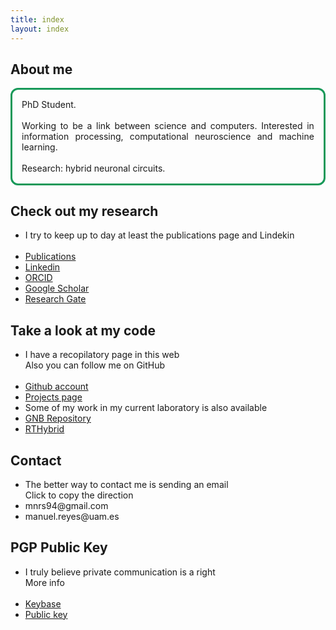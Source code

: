 ```yaml
---
title: index
layout: index
---
```


## About me
<p style="text-align: justify; border-style: solid; border-color: #189959; border-radius: 12px; padding: 3%;">
PhD Student.
<br><br>
Working to be a link between science and computers. Interested in information processing, computational neuroscience and machine learning.
<br><br>
Research: hybrid neuronal circuits.
</p>

## Check out my research
<ul class="nav">
<li>I try to keep up to day at least the publications page and Lindekin</li><br>
<li><a href="publications" class="button">Publications</a></li>
<li><a target="_blank" href="https://linkedin.com/in/manuelrs/" class="button">Linkedin</a></li>
<li><a target="_blank" href="https://orcid.org/0000-0003-2909-4664" class="button">ORCID</a></li>
<li><a target="_blank" href="https://scholar.google.es/citations?user=JlKzj1cAAAAJ" class="button">Google Scholar</a></li>
<li><a target="_blank" href="https://www.researchgate.net/profile/Manuel_Reyes-Sanchez" class="button">Research Gate</a></li>
</ul>

## Take a look at my code
<ul class="nav">
<li>I have a recopilatory page in this web<br>Also you can follow me on GitHub</li><br>
<li><a target="_blank" href="https://github.com/manurs" class="button">Github account</a></li>
<li><a href="projects" class="button">Projects page</a></li>
<li>Some of my work in my current laboratory is also available</li>
<li><a target="_blank" href="https://github.com/GNB-UAM" class="button">GNB Repository</a></li>
<li><a target="_blank" href="https://github.com/GNB-UAM/RTHybrid" class="button">RTHybrid</a></li>
</ul>

## Contact
<ul class="nav">
<li>The better way to contact me is sending an email<br>Click to copy the direction<br></li>
<li><a id="mail1" class="button" onclick="copyToClipboard('#mail1')">mnrs94@gmail.com</a></li>
<li><a id="mail2" class="button" onclick="copyToClipboard('#mail2')">manuel.reyes@uam.es</a></li>
</ul>

## PGP Public Key
<ul class="nav">
<li>I truly believe private communication is a right<br>
<a onclick="showTextPGP()">More info</a></li>
<div id="PGPtext" style="display: none">
(1) The way to guarantee privacy is use open protocols and programs that publicly expose their architecture allowing to know they have not access to the key points of the encryption<br><br>(2) One of the big problems with truly honest services is that usually are not so user-friendly than other options<br><br>For this reason I use Keybase, a platform that aims to be user-friendly that generates keys in device and store PGP Private Key (well) encripted by a only user know password<br>
</div>
<br><li><a target="_blank" href="https://keybase.io/manurs" class="button">Keybase</a></li>
<li><a target="_blank" href="https://keybase.io/manurs/key.asc"  class="button">Public key</a></li>
</ul>

<!--
<br>
<p style="text-align: center;">
<a target="_blank" href="https://disquisicionesnocturnas.wordpress.com/"> <img src="/resources/wp.png" width="50" height="50"></a>&nbsp;&nbsp;&nbsp;&nbsp;&nbsp;&nbsp;&nbsp;&nbsp;&nbsp;
<a target="_blank" href="https://instagram.com/manuscritor/"> <img src="/resources/ig.png" width="50" height="50"></a>&nbsp;&nbsp;&nbsp;&nbsp;&nbsp;&nbsp;&nbsp;&nbsp;&nbsp;
<a target="_blank" href="https://twitter.com/manuscritor/"> <img src="/resources/tw.png" width="50" height="50"></a>&nbsp;&nbsp;&nbsp;&nbsp;&nbsp;&nbsp;&nbsp;&nbsp;&nbsp;
<a target="_blank" href="https://instagram.com/supazum/"> <img src="/resources/ig.png" width="50" height="50"></a>
</p>
-->
